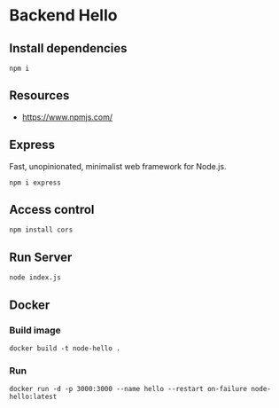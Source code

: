 # Backend Hello

## Install dependencies
```
npm i
```

## Resources
- https://www.npmjs.com/

## Express
Fast, unopinionated, minimalist web framework for Node.js.
```
npm i express 
```
## Access control
```
npm install cors
```
## Run Server
```
node index.js
```

## Docker
### Build image
```
docker build -t node-hello .
```
### Run
```
docker run -d -p 3000:3000 --name hello --restart on-failure node-hello:latest
```